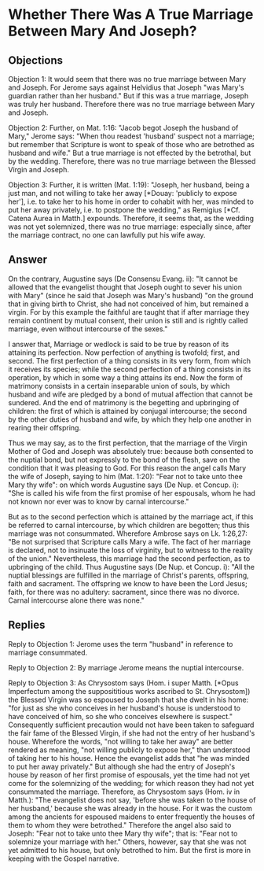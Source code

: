 # Whether There Was A True Marriage Between Mary And Joseph?

## Objections

Objection 1: It would seem that there was no true marriage between Mary and Joseph. For Jerome says against Helvidius that Joseph "was Mary's guardian rather than her husband." But if this was a true marriage, Joseph was truly her husband. Therefore there was no true marriage between Mary and Joseph.

Objection 2: Further, on Mat. 1:16: "Jacob begot Joseph the husband of Mary," Jerome says: "When thou readest 'husband' suspect not a marriage; but remember that Scripture is wont to speak of those who are betrothed as husband and wife." But a true marriage is not effected by the betrothal, but by the wedding. Therefore, there was no true marriage between the Blessed Virgin and Joseph.

Objection 3: Further, it is written (Mat. 1:19): "Joseph, her husband, being a just man, and not willing to take her away [*Douay: 'publicly to expose her'], i.e. to take her to his home in order to cohabit with her, was minded to put her away privately, i.e. to postpone the wedding," as Remigius [*Cf. Catena Aurea in Matth.] expounds. Therefore, it seems that, as the wedding was not yet solemnized, there was no true marriage: especially since, after the marriage contract, no one can lawfully put his wife away.

## Answer

On the contrary, Augustine says (De Consensu Evang. ii): "It cannot be allowed that the evangelist thought that Joseph ought to sever his union with Mary" (since he said that Joseph was Mary's husband) "on the ground that in giving birth to Christ, she had not conceived of him, but remained a virgin. For by this example the faithful are taught that if after marriage they remain continent by mutual consent, their union is still and is rightly called marriage, even without intercourse of the sexes."

I answer that, Marriage or wedlock is said to be true by reason of its attaining its perfection. Now perfection of anything is twofold; first, and second. The first perfection of a thing consists in its very form, from which it receives its species; while the second perfection of a thing consists in its operation, by which in some way a thing attains its end. Now the form of matrimony consists in a certain inseparable union of souls, by which husband and wife are pledged by a bond of mutual affection that cannot be sundered. And the end of matrimony is the begetting and upbringing of children: the first of which is attained by conjugal intercourse; the second by the other duties of husband and wife, by which they help one another in rearing their offspring.

Thus we may say, as to the first perfection, that the marriage of the Virgin Mother of God and Joseph was absolutely true: because both consented to the nuptial bond, but not expressly to the bond of the flesh, save on the condition that it was pleasing to God. For this reason the angel calls Mary the wife of Joseph, saying to him (Mat. 1:20): "Fear not to take unto thee Mary thy wife": on which words Augustine says (De Nup. et Concup. i): "She is called his wife from the first promise of her espousals, whom he had not known nor ever was to know by carnal intercourse."

But as to the second perfection which is attained by the marriage act, if this be referred to carnal intercourse, by which children are begotten; thus this marriage was not consummated. Wherefore Ambrose says on Lk. 1:26,27: "Be not surprised that Scripture calls Mary a wife. The fact of her marriage is declared, not to insinuate the loss of virginity, but to witness to the reality of the union." Nevertheless, this marriage had the second perfection, as to upbringing of the child. Thus Augustine says (De Nup. et Concup. i): "All the nuptial blessings are fulfilled in the marriage of Christ's parents, offspring, faith and sacrament. The offspring we know to have been the Lord Jesus; faith, for there was no adultery: sacrament, since there was no divorce. Carnal intercourse alone there was none."

## Replies

Reply to Objection 1: Jerome uses the term "husband" in reference to marriage consummated.

Reply to Objection 2: By marriage Jerome means the nuptial intercourse.

Reply to Objection 3: As Chrysostom says (Hom. i super Matth. [*Opus Imperfectum among the supposititious works ascribed to St. Chrysostom]) the Blessed Virgin was so espoused to Joseph that she dwelt in his home: "for just as she who conceives in her husband's house is understood to have conceived of him, so she who conceives elsewhere is suspect." Consequently sufficient precaution would not have been taken to safeguard the fair fame of the Blessed Virgin, if she had not the entry of her husband's house. Wherefore the words, "not willing to take her away" are better rendered as meaning, "not willing publicly to expose her," than understood of taking her to his house. Hence the evangelist adds that "he was minded to put her away privately." But although she had the entry of Joseph's house by reason of her first promise of espousals, yet the time had not yet come for the solemnizing of the wedding; for which reason they had not yet consummated the marriage. Therefore, as Chrysostom says (Hom. iv in Matth.): "The evangelist does not say, 'before she was taken to the house of her husband,' because she was already in the house. For it was the custom among the ancients for espoused maidens to enter frequently the houses of them to whom they were betrothed." Therefore the angel also said to Joseph: "Fear not to take unto thee Mary thy wife"; that is: "Fear not to solemnize your marriage with her." Others, however, say that she was not yet admitted to his house, but only betrothed to him. But the first is more in keeping with the Gospel narrative.